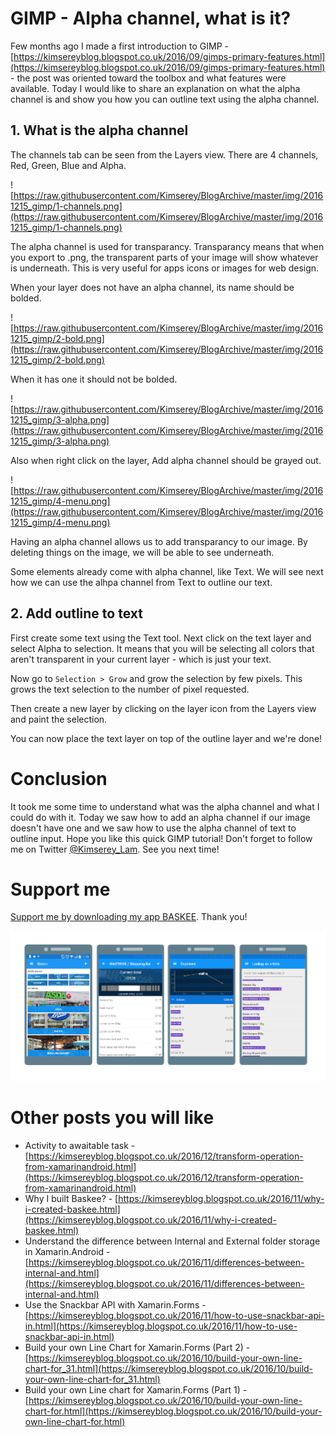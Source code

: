 # GIMP - Alpha channel, what is it?

Few months ago I made a first introduction to GIMP - [https://kimsereyblog.blogspot.co.uk/2016/09/gimps-primary-features.html](https://kimsereyblog.blogspot.co.uk/2016/09/gimps-primary-features.html) - the post was oriented toward the toolbox and what features were available.
Today I would like to share an explanation on what the alpha channel is and show you how you can outline text using the alpha channel.

## 1. What is the alpha channel

The channels tab can be seen from the Layers view.
There are 4 channels, Red, Green, Blue and Alpha.

![https://raw.githubusercontent.com/Kimserey/BlogArchive/master/img/20161215_gimp/1-channels.png](https://raw.githubusercontent.com/Kimserey/BlogArchive/master/img/20161215_gimp/1-channels.png)

The alpha channel is used for transparancy.
Transparancy means that when you export to .png, the transparent parts of your image will show whatever is underneath. This is very useful for apps icons or images for web design.

When your layer does not have an alpha channel, its name should be bolded. 

![https://raw.githubusercontent.com/Kimserey/BlogArchive/master/img/20161215_gimp/2-bold.png](https://raw.githubusercontent.com/Kimserey/BlogArchive/master/img/20161215_gimp/2-bold.png)

When it has one it should not be bolded. 

![https://raw.githubusercontent.com/Kimserey/BlogArchive/master/img/20161215_gimp/3-alpha.png](https://raw.githubusercontent.com/Kimserey/BlogArchive/master/img/20161215_gimp/3-alpha.png)

Also when right click on the layer, Add alpha channel should be grayed out.

![https://raw.githubusercontent.com/Kimserey/BlogArchive/master/img/20161215_gimp/4-menu.png](https://raw.githubusercontent.com/Kimserey/BlogArchive/master/img/20161215_gimp/4-menu.png)

Having an alpha channel allows us to add transparancy to our image.
By deleting things on the image, we will be able to see underneath.

Some elements already come with alpha channel, like Text. We will see next how we can use the alhpa channel from Text to outline our text.

## 2. Add outline to text

First create some text using the Text tool.
Next click on the text layer and select Alpha to selection.
It means that you will be selecting all colors that aren't transparent in your current layer - which is just your text.

Now go to `Selection > Grow` and grow the selection by few pixels.
This grows the text selection to the number of pixel requested.

Then create a new layer by clicking on the layer icon from the Layers view and paint the selection.

You can now place the text layer on top of the outline layer and we're done!


# Conclusion

It took me some time to understand what was the alpha channel and what I could do with it.
Today we saw how to add an alpha channel if our image doesn't have one and we saw how to use the alpha channel of text to outline input.
Hope you like this quick GIMP tutorial! Don't forget to follow me on Twitter [@Kimserey_Lam](https://twitter.com/Kimserey_Lam). See you next time!

# Support me
[Support me by downloading my app BASKEE](https://www.kimsereylam.com/baskee). Thank you!

![baskee](https://raw.githubusercontent.com/Kimserey/kimserey.github.io/master/img/readme/baskee_screenshots.png)

# Other posts you will like

- Activity to awaitable task - [https://kimsereyblog.blogspot.co.uk/2016/12/transform-operation-from-xamarinandroid.html](https://kimsereyblog.blogspot.co.uk/2016/12/transform-operation-from-xamarinandroid.html)
- Why I built Baskee? - [https://kimsereyblog.blogspot.co.uk/2016/11/why-i-created-baskee.html](https://kimsereyblog.blogspot.co.uk/2016/11/why-i-created-baskee.html)
- Understand the difference between Internal and External folder storage in Xamarin.Android - [https://kimsereyblog.blogspot.co.uk/2016/11/differences-between-internal-and.html](https://kimsereyblog.blogspot.co.uk/2016/11/differences-between-internal-and.html)
- Use the Snackbar API with Xamarin.Forms - [https://kimsereyblog.blogspot.co.uk/2016/11/how-to-use-snackbar-api-in.html](https://kimsereyblog.blogspot.co.uk/2016/11/how-to-use-snackbar-api-in.html)
- Build your own Line Chart for Xamarin.Forms (Part 2) - [https://kimsereyblog.blogspot.co.uk/2016/10/build-your-own-line-chart-for_31.html](https://kimsereyblog.blogspot.co.uk/2016/10/build-your-own-line-chart-for_31.html)
- Build your own Line chart for Xamarin.Forms (Part 1) - [https://kimsereyblog.blogspot.co.uk/2016/10/build-your-own-line-chart-for.html](https://kimsereyblog.blogspot.co.uk/2016/10/build-your-own-line-chart-for.html)
